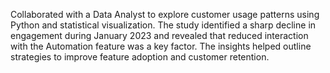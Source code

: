 Collaborated with a Data Analyst to explore customer usage patterns using Python and statistical visualization. The study identified a sharp decline in engagement during January 2023 and revealed that reduced interaction with the Automation feature was a key factor. The insights helped outline strategies to improve feature adoption and customer retention.
